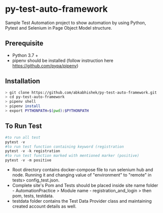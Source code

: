 # py-test-auto-framework

Sample Test Automation project to show automation by using Python, Pytest and Selenium in Page Object Model structure. 

## Prerequisite

* Python 3.7 +
* pipenv should be installed (follow instruction here https://github.com/pypa/pipenv)


## Installation
```bash
> git clone https://github.com/abkabhishek/py-test-auto-framework.git
> cd py-test-auto-framework
> pipenv shell
> pipenv install
> export PYTHONPATH=$(pwd):$PYTHONPATH
```

## To Run Test

```python
#to run all test
pytest -v
#to run test function containing keyword (registration
pytest -v -k registration
#to run test function marked with mentioned marker (positive)
pytest -v -m positive

```

* Root directory contains docker-compose file to run selenium hub and node. Running it and changing value of "environment" to "remote" in tests> config_test.json.
* Complete site's Pom and Tests should be placed inside site name folder - AutomationPractice > Module name - registration_and_login > then pom, tests, testdata.
* testdata folder contains the Test Data Provider class and maintaining created account details as well.
